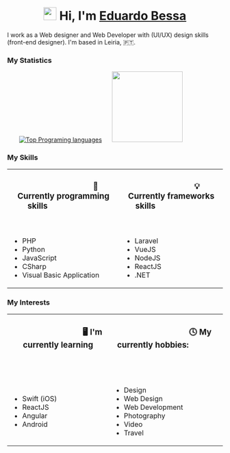 <h1 align="center">
 <img src="https://media.giphy.com/media/hvRJCLFzcasrR4ia7z/giphy.gif" width="30px"> 
 Hi, I'm <a href="https://www.eduardobessa.pt/">Eduardo Bessa</a></h1>


I work as a Web designer and Web Developer with (UI/UX) design skills (front-end designer). I'm based in Leiria, 🇵🇹.

### My Statistics
&nbsp;&nbsp;&nbsp;&nbsp;&nbsp;&nbsp; [![Top Programing languages](https://github-readme-stats.vercel.app/api/top-langs/?username=eduubessa&layout=compact)](https://github.com/eduubessa/github-readme-stats) &nbsp;&nbsp;&nbsp;&nbsp; <img height="165px" src="https://github-readme-stats.vercel.app/api?username=eduubessa&show_icons=true&text_color=2980b9&title_color=3498db&icon_color=3498db" />

### My Skills

<table border="0" style="width: 100% !important;">
 <tr>
    <td>
     <h3 style="text-align: center;">
      &nbsp;&nbsp;&nbsp;&nbsp;&nbsp;
      &nbsp;&nbsp;&nbsp;&nbsp;&nbsp;&nbsp;&nbsp;&nbsp;&nbsp;&nbsp;&nbsp;
      &nbsp;&nbsp;&nbsp;&nbsp;&nbsp;&nbsp;&nbsp;&nbsp;&nbsp;&nbsp;&nbsp;
      🧰 Currently programming skills 
      &nbsp;&nbsp;&nbsp;&nbsp;&nbsp;&nbsp;&nbsp;&nbsp;&nbsp;&nbsp;&nbsp;
      &nbsp;&nbsp;&nbsp;&nbsp;&nbsp;&nbsp;&nbsp;&nbsp;&nbsp;&nbsp;&nbsp;
    </td>
    <td>
     <h3 style="text-align: center;">
      &nbsp;&nbsp;&nbsp;&nbsp;&nbsp;&nbsp;&nbsp;&nbsp;&nbsp;&nbsp;&nbsp;
      &nbsp;&nbsp;&nbsp;&nbsp;&nbsp;&nbsp;&nbsp;&nbsp;&nbsp;&nbsp;&nbsp;
      💡 Currently frameworks skills 
      &nbsp;&nbsp;&nbsp;&nbsp;&nbsp;&nbsp;&nbsp;&nbsp;&nbsp;&nbsp;&nbsp;
      &nbsp;&nbsp;&nbsp;&nbsp;&nbsp;&nbsp;&nbsp;&nbsp;&nbsp;&nbsp;&nbsp;
     </h3>
    </td>
 </tr>
 <tr>
    <td>
     <br />
     <ul>
      <li>PHP</li>
      <li>Python</li>
      <li>JavaScript</li>
      <li>CSharp</li>
      <li>Visual Basic Application</li>
     </ul>
    </td>
    <td>
     <br />
     <ul>
      <li>Laravel</li>
      <li>VueJS</li>
      <li>NodeJS</li>
      <li>ReactJS</li>
      <li>.NET</li>
     </ul>
    </td>
 </tr>
</table>

### My Interests

<table border="0" style="width: 100% !important;">
 <tr>
    <td>
     <h3 style="text-align: center;">
      &nbsp;&nbsp;&nbsp;&nbsp;&nbsp;&nbsp;&nbsp;
      &nbsp;&nbsp;&nbsp;&nbsp;&nbsp;&nbsp;&nbsp;&nbsp;&nbsp;&nbsp;&nbsp;
      &nbsp;&nbsp;&nbsp;&nbsp;&nbsp;&nbsp;&nbsp;&nbsp;&nbsp;&nbsp;&nbsp;
      🖥  I'm currently learning 
      &nbsp;&nbsp;&nbsp;&nbsp;&nbsp;&nbsp;&nbsp;&nbsp;&nbsp;&nbsp;&nbsp;
      &nbsp;&nbsp;&nbsp;&nbsp;&nbsp;&nbsp;&nbsp;&nbsp;&nbsp;&nbsp;&nbsp;
      &nbsp;&nbsp;
    </td>
    <td>
     <h3 style="text-align: center;">
      &nbsp;&nbsp;&nbsp;&nbsp;&nbsp;&nbsp;&nbsp;
      &nbsp;&nbsp;&nbsp;&nbsp;&nbsp;&nbsp;&nbsp;&nbsp;&nbsp;&nbsp;&nbsp;
      &nbsp;&nbsp;&nbsp;&nbsp;&nbsp;&nbsp;&nbsp;&nbsp;&nbsp;&nbsp;&nbsp;
      🕓 My currently hobbies:
      &nbsp;&nbsp;&nbsp;&nbsp;&nbsp;&nbsp;&nbsp;&nbsp;&nbsp;&nbsp;&nbsp;
      &nbsp;&nbsp;&nbsp;&nbsp;&nbsp;&nbsp;&nbsp;&nbsp;&nbsp;&nbsp;&nbsp;
      &nbsp;&nbsp;
     </h3>
    </td>
 </tr>
 <tr>
    <td>
     <br />
     <ul>
      <li>Swift (iOS)</li>
      <li>ReactJS</li>
      <li>Angular</li>
      <li>Android</li>
     </ul>
    </td>
    <td>
     <br />
     <ul>
      <li>Design</li>
      <li>Web Design</li>
      <li>Web Development</li>
      <li>Photography</li>
      <li>Video</li>
      <li>Travel</li>
     </ul>
    </td>
 </tr>
</table>




